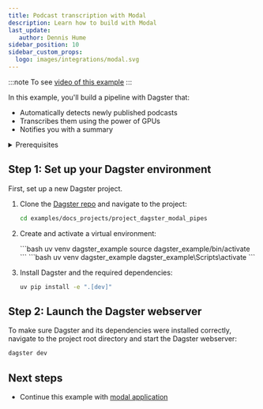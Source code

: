 ```yaml
---
title: Podcast transcription with Modal
description: Learn how to build with Modal
last_update:
   author: Dennis Hume
sidebar_position: 10
sidebar_custom_props:
  logo: images/integrations/modal.svg
---
```


:::note
To see [video of this example](https://www.youtube.com/watch?v=z_4KBYsyjks&t=50s)
:::

In this example, you'll build a pipeline with Dagster that:

- Automatically detects newly published podcasts
- Transcribes them using the power of GPUs
- Notifies you with a summary

<details>
  <summary>Prerequisites</summary>

To follow the steps in this guide, you'll need:

- Basic Python knowledge
- Python 3.9+ installed on your system. For more information, see the [Installation guide](/getting-started/installation).
</details>


## Step 1: Set up your Dagster environment

First, set up a new Dagster project.

1. Clone the [Dagster repo](https://github.com/dagster-io/dagster) and navigate to the project:

   ```bash
   cd examples/docs_projects/project_dagster_modal_pipes
   ```

2. Create and activate a virtual environment:

   <Tabs>
   <TabItem value="macos" label="MacOS">
   ```bash
   uv venv dagster_example
   source dagster_example/bin/activate
   ```
   </TabItem>
   <TabItem value="windows" label="Windows">
   ```bash
   uv venv dagster_example
   dagster_example\Scripts\activate
   ```
   </TabItem>
   </Tabs>

3. Install Dagster and the required dependencies:

   ```bash
   uv pip install -e ".[dev]"
   ```

## Step 2: Launch the Dagster webserver

To make sure Dagster and its dependencies were installed correctly, navigate to the project root directory and start the Dagster webserver:


```bash
dagster dev
```

## Next steps

- Continue this example with [modal application](/examples/modal/modal-application)
